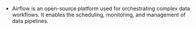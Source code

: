- Airflow is an open-source platform used for orchestrating complex data workflows. It enables the scheduling, monitoring, and management of data pipelines.